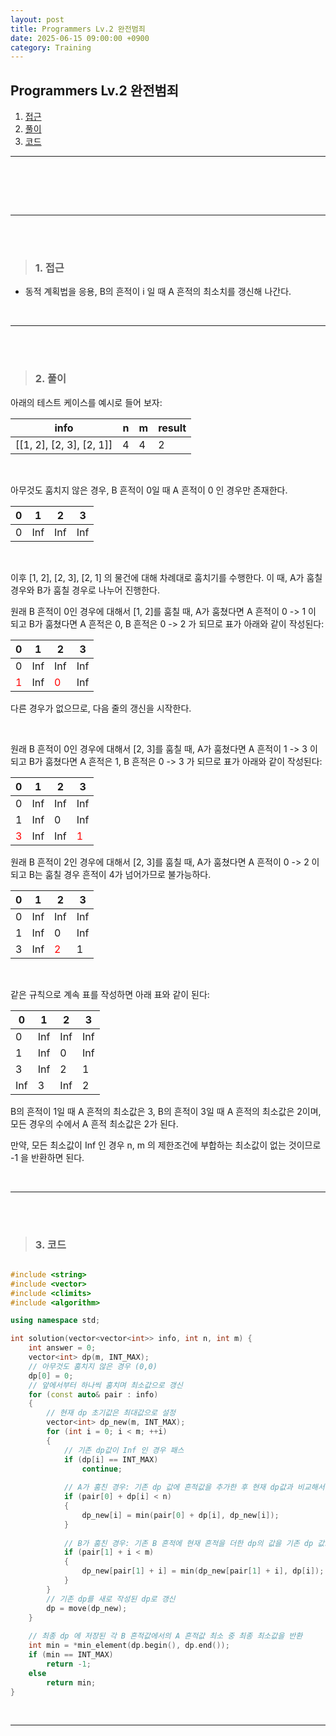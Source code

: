 ```yaml
---
layout: post
title: Programmers Lv.2 완전범죄
date: 2025-06-15 09:00:00 +0900
category: Training
---
```


## Programmers Lv.2 완전범죄

1. [접근](#1-접근)
2. [풀이](#2-풀이)
3. [코드](#3-코드)


---

<br><br>

[](https://school.programmers.co.kr/learn/courses/30/lessons/389480)

<br>

---

<br><br>

>### 1. 접근

- 동적 계획법을 응용, B의 흔적이 i 일 때 A 흔적의 최소치를 갱신해 나간다.

<br>

---

<br><br>

>### 2. 풀이

아래의 테스트 케이스를 예시로 들어 보자:

|info                       |n      |m      |result |
|---                        |---    |---    |---    |
|[[1, 2], [2, 3], [2, 1]]   |4      |4      |2      |

<br>

아무것도 훔치지 않은 경우, B 흔적이 0일 때 A 흔적이 0 인 경우만 존재한다.

|0  |1  |2  |3  |
|---|---|---|---|
|0  |Inf|Inf|Inf|

<br>

이후 [1, 2], [2, 3], [2, 1] 의 물건에 대해 차례대로 훔치기를 수행한다.
이 때, A가 훔칠 경우와 B가 훔칠 경우로 나누어 진행한다.

원래 B 흔적이 0인 경우에 대해서 [1, 2]를 훔칠 때, A가 훔쳤다면 A 흔적이 0 -> 1 이 되고 B가 훔쳤다면 A 흔적은 0, B 흔적은 0 -> 2 가 되므로 표가 아래와 같이 작성된다:

|0                                  |1  |2                                  |3  |
|---                                |---|---                                |---|
|0                                  |Inf|Inf                                |Inf|
|<span style="color:red"> 1 </span> |Inf|<span style="color:red"> 0 </span> |Inf|

다른 경우가 없으므로, 다음 줄의 갱신을 시작한다.

<br>

원래 B 흔적이 0인 경우에 대해서 [2, 3]를 훔칠 때, A가 훔쳤다면 A 흔적이 1 -> 3 이 되고 B가 훔쳤다면 A 흔적은 1, B 흔적은 0 -> 3 가 되므로 표가 아래와 같이 작성된다:

|0                                  |1  |2  |3                                  |
|---                                |---|---|---                                |
|0                                  |Inf|Inf|Inf                                |
|1                                  |Inf|0  |Inf                                |
|<span style="color:red"> 3 </span> |Inf|Inf|<span style="color:red"> 1 </span> |

원래 B 흔적이 2인 경우에 대해서 [2, 3]를 훔칠 때, A가 훔쳤다면 A 흔적이 0 -> 2 이 되고 B는 훔칠 경우 흔적이 4가 넘어가므로 불가능하다.

|0  |1  |2                                  |3  |
|---|---|---                                |---|
|0  |Inf|Inf                                |Inf|
|1  |Inf|0                                  |Inf|
|3  |Inf|<span style="color:red"> 2 </span> |1  |

<br>

같은 규칙으로 계속 표를 작성하면 아래 표와 같이 된다:

|0  |1  |2  |3  |
|---|---|---|---|
|0  |Inf|Inf|Inf|
|1  |Inf|0  |Inf|
|3  |Inf|2  |1  |
|Inf|3  |Inf|2  |

B의 흔적이 1일 때 A 흔적의 최소값은 3, B의 흔적이 3일 때 A 흔적의 최소값은 2이며, 모든 경우의 수에서 A 흔적 최소값은 2가 된다.

만약, 모든 최소값이 Inf 인 경우 n, m 의 제한조건에 부합하는 최소값이 없는 것이므로 -1 을 반환하면 된다.


<br>

---

<br><br>

>### 3. 코드

```cpp

#include <string>
#include <vector>
#include <climits>
#include <algorithm>

using namespace std;

int solution(vector<vector<int>> info, int n, int m) {
    int answer = 0;
    vector<int> dp(m, INT_MAX);
    // 아무것도 훔치지 않은 경우 (0,0)
    dp[0] = 0;
    // 앞에서부터 하나씩 훔치며 최소값으로 갱신
    for (const auto& pair : info)
    {
        // 현재 dp 초기값은 최대값으로 설정
        vector<int> dp_new(m, INT_MAX);
        for (int i = 0; i < m; ++i)
        {
            // 기존 dp값이 Inf 인 경우 패스
            if (dp[i] == INT_MAX)
                continue;
            
            // A가 훔친 경우: 기존 dp 값에 흔적값을 추가한 후 현재 dp값과 비교해서 갱신
            if (pair[0] + dp[i] < n)
            {
                dp_new[i] = min(pair[0] + dp[i], dp_new[i]);
            }
            
            // B가 훔친 경우: 기존 B 흔적에 현재 흔적을 더한 dp의 값을 기존 dp 값으로 비교 후 갱신
            if (pair[1] + i < m)
            {
                dp_new[pair[1] + i] = min(dp_new[pair[1] + i], dp[i]);
            }
        }
        // 기존 dp를 새로 작성된 dp로 갱신
        dp = move(dp_new);
    }
    
    // 최종 dp 에 저장된 각 B 흔적값에서의 A 흔적값 최소 중 최종 최소값을 반환
    int min = *min_element(dp.begin(), dp.end());
    if (min == INT_MAX)
        return -1;
    else
        return min;
}

```

<br>

---